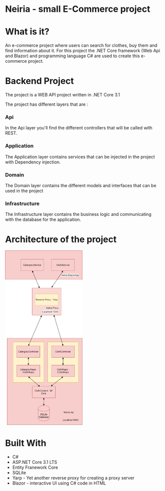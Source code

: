 # Neiria - small E-Commerce project

# What is it?
An e-commerce project where users can search for clothes, buy them and find information about it. For this project the .NET Core framework (Web Api and Blazor) and programming language C# are used to create this e-commerce project. 

# Backend Project

The project is a WEB API project written in .NET Core 3.1

The project has different layers that are :

### Api

In the Api layer you'll find the different controllers that will be called with REST. 

### Application

The Application layer contains services that can be injected in the project with Dependency injection.

### Domain

The Domain layer contains the different models and interfaces that can be used in the project

### Infrastructure 

The Infrastructure layer contains the business logic and communicating with the database for the application. 

# Architecture of the project
<img src="./images/NeiriaArchitect.png" width=250px; heigth=200px;>

# Built With
- C# 
- ASP.NET Core 3.1 LTS 
- Entity Franework Core
- SQLite 
- Yarp - Yet another reverse proxy for creating a proxy server
- Blazor - interactive UI using C# code in HTML
